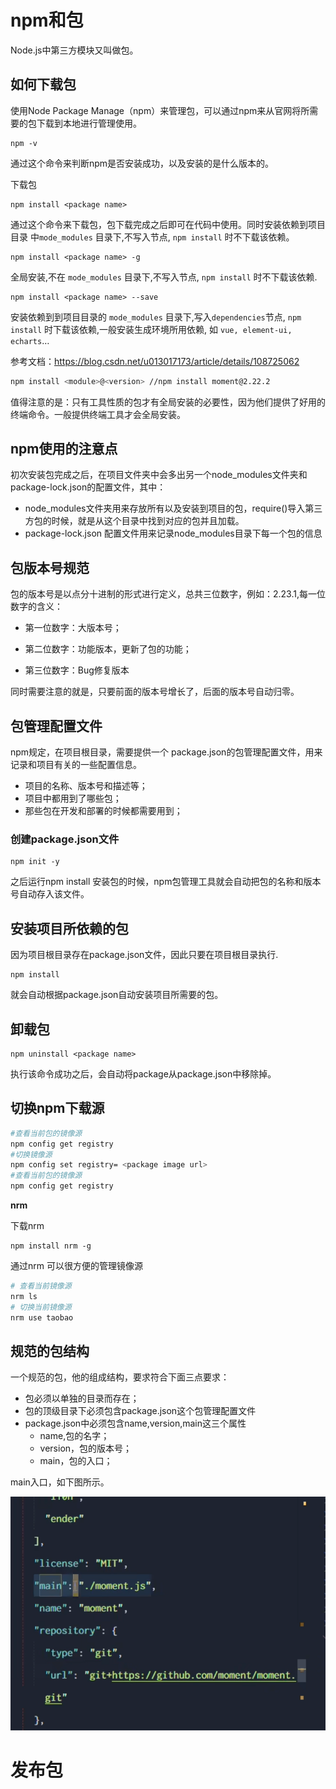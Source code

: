 # npm和包

Node.js中第三方模块又叫做包。

## 如何下载包

使用Node Package Manage（npm）来管理包，可以通过npm来从官网将所需要的包下载到本地进行管理使用。

```
npm -v
```

通过这个命令来判断npm是否安装成功，以及安装的是什么版本的。

下载包

```
npm install <package name>
```

通过这个命令来下载包，包下载完成之后即可在代码中使用。同时安装依赖到项目目录 中`mode_modules` 目录下,不写入节点, `npm install` 时不下载该依赖。

```
npm install <package name> -g
```

全局安装,不在 `mode_modules` 目录下,不写入节点, `npm install` 时不下载该依赖.



```
npm install <package name> --save
```

安装依赖到到项目目录的 `mode_modules` 目录下,写入`dependencies`节点, `npm install` 时下载该依赖,一般安装生成环境所用依赖, 如 `vue, element-ui, echarts`…

参考文档：https://blog.csdn.net/u013017173/article/details/108725062



```bash
npm install <module>@<version> //npm install moment@2.22.2
```

值得注意的是：只有工具性质的包才有全局安装的必要性，因为他们提供了好用的终端命令。一般提供终端工具才会全局安装。

## npm使用的注意点

初次安装包完成之后，在项目文件夹中会多出另一个node_modules文件夹和package-lock.json的配置文件，其中：

+ node_modules文件夹用来存放所有以及安装到项目的包，require()导入第三方包的时候，就是从这个目录中找到对应的包并且加载。
+ package-lock.json 配置文件用来记录node_modules目录下每一个包的信息

## 包版本号规范

包的版本号是以点分十进制的形式进行定义，总共三位数字，例如：2.23.1,每一位数字的含义：

+ 第一位数字：大版本号；

+ 第二位数字：功能版本，更新了包的功能；

+ 第三位数字：Bug修复版本


同时需要注意的就是，只要前面的版本号增长了，后面的版本号自动归零。



## 包管理配置文件

npm规定，在项目根目录，需要提供一个	package.json的包管理配置文件，用来记录和项目有关的一些配置信息。

+ 项目的名称、版本号和描述等；
+ 项目中都用到了哪些包；
+ 那些包在开发和部署的时候都需要用到；

### 创建package.json文件

```bas
npm init -y
```



之后运行npm install 安装包的时候，npm包管理工具就会自动把包的名称和版本号自动存入该文件。

## 安装项目所依赖的包

因为项目根目录存在package.json文件，因此只要在项目根目录执行.

```
npm install 
```

就会自动根据package.json自动安装项目所需要的包。

## 卸载包

```
npm uninstall <package name>
```

执行该命令成功之后，会自动将package从package.json中移除掉。



## 切换npm下载源

```bash
#查看当前包的镜像源
npm config get registry
#切换镜像源
npm config set registry= <package image url>
#查看当前包的镜像源
npm config get registry
```

**nrm**

下载nrm

```
npm install nrm -g
```



通过nrm 可以很方便的管理镜像源

```bash
# 查看当前镜像源
nrm ls
# 切换当前镜像源
nrm use taobao
```

## 规范的包结构



一个规范的包，他的组成结构，要求符合下面三点要求：

+ 包必须以单独的目录而存在；
+ 包的顶级目录下必须包含package.json这个包管理配置文件
+ package.json中必须包含name,version,main这三个属性
  + name,包的名字；
  + version，包的版本号；
  + main，包的入口；

main入口，如下图所示。

![image-20220620091234977](img/image-20220620091234977.png)



# 发布包

